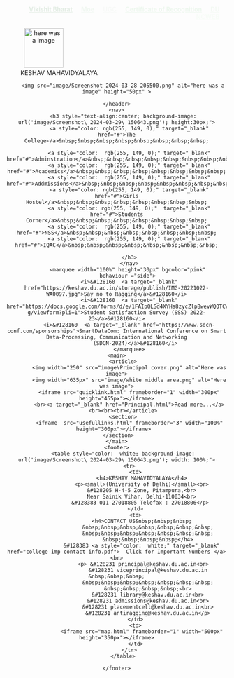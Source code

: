 <!DOCTYPE html>
<html lang="en">
<head>
    <meta charset="UTF-8">
    <meta name="viewport" content="width=device-width, initial-scale=1.0">
    <title>KESHAV MAHAVIDYALAYA  |  Home</title>
</head>
<body>
    <header>
        <nav>
            <h4 style="text-align:right;  background-image: url('image/Screenshot\ 2024-03-29\ 150643.png');">
                <a style="color: rgb(227, 237, 228);" target="_blank" href="https://keshav.du.ac.in/viksit_bharat">Vikishit Bharat</a>&nbsp;&nbsp;&nbsp;&nbsp;&nbsp;
                <a style="color: rgb(240, 247, 241);" target="_blank" href="https://www.education.gov.in/">Moe</a>&nbsp;&nbsp;&nbsp;&nbsp;&nbsp;
                <a style="color: rgb(247, 249, 247);" target="_blank" href="https://www.ugc.gov.in/">UGC</a>&nbsp;&nbsp;&nbsp;&nbsp;&nbsp;
                <a style="color: rgb(237, 247, 238);" target="_blank" href="https://keshav.du.ac.in/certificate">Certificate of Recognition</a>&nbsp;&nbsp;&nbsp;&nbsp;&nbsp;
                <a style="color: rgb(243, 249, 243);" target="_blank" href="https://www.du.ac.in/">DU</a>&nbsp;&nbsp;&nbsp;&nbsp;&nbsp;
                <a style="color: rgb(247, 252, 247);" target="_blank" href="https://keshav.du.ac.in/ncweb_centre">NCWEB</a>&nbsp;&nbsp;&nbsp;&nbsp;&nbsp;
                </h4>
                </nav>
     <img src="image/logo.png" alt="here was a image" height="90px">
        <span >&nbsp;&nbsp;&nbsp;&nbsp;&nbsp;&nbsp;&nbsp;&nbsp;&nbsp;
            &nbsp;&nbsp;&nbsp;&nbsp;&nbsp;&nbsp;&nbsp;&nbsp;
            &nbsp;&nbsp;&nbsp;&nbsp;&nbsp;&nbsp;&nbsp;&nbsp;&nbsp;&nbsp;&nbsp;&nbsp;&nbsp;&nbsp;&nbsp;&nbsp;
            &nbsp;&nbsp;&nbsp;&nbsp;&nbsp;
            &nbsp;&nbsp;&nbsp;&nbsp;&nbsp;&nbsp;&nbsp;&nbsp;
            &nbsp;&nbsp;&nbsp;&nbsp;&nbsp;&nbsp;&nbsp;&nbsp;&nbsp;&nbsp;&nbsp;&nbsp;&nbsp;&nbsp;&nbsp;&nbsp;
            &nbsp;&nbsp;&nbsp;&nbsp;&nbsp;&nbsp;&nbsp;&nbsp;
            &nbsp;&nbsp;&nbsp;&nbsp;&nbsp;&nbsp;&nbsp;
            &nbsp;&nbsp;&nbsp;&nbsp;&nbsp;&nbsp;&nbsp;KESHAV MAHAVIDYALAYA&nbsp;&nbsp;&nbsp;&nbsp;&nbsp;&nbsp;&nbsp;&nbsp;&nbsp;
            &nbsp;&nbsp;&nbsp;&nbsp;&nbsp;&nbsp;&nbsp;&nbsp;
            &nbsp;&nbsp;&nbsp;&nbsp;&nbsp;&nbsp;&nbsp;&nbsp;&nbsp;
            &nbsp;&nbsp;&nbsp;&nbsp;&nbsp;&nbsp;&nbsp;&nbsp;&nbsp;&nbsp;&nbsp;&nbsp;&nbsp;
            &nbsp;&nbsp;&nbsp;&nbsp;&nbsp;&nbsp;&nbsp;&nbsp;&nbsp;&nbsp;&nbsp;&nbsp;&nbsp;&nbsp;&nbsp;&nbsp;&nbsp;&nbsp;&nbsp;&nbsp;&nbsp;&nbsp;&nbsp;&nbsp;&nbsp;&nbsp;&nbsp;&nbsp;&nbsp;&nbsp;&nbsp;</span>
        
        <img src="image/Screenshot 2024-03-28 205500.png" alt="here was a image" height="50px" >
        
    </header>
    <nav>
        <h3 style="text-align:center; background-image: url('image/Screenshot\ 2024-03-29\ 150643.png'); height:30px;">
            <a style="color: rgb(255, 149, 0);" target="_blank" href="#">The College</a>&nbsp;&nbsp;&nbsp;&nbsp;&nbsp;&nbsp;&nbsp;&nbsp;
           
            <a style="color:  rgb(255, 149, 0);" target="_blank" href="#">Adminstration</a>&nbsp;&nbsp;&nbsp;&nbsp;&nbsp;&nbsp;&nbsp;&nbsp;
            <a style="color:  rgb(255, 149, 0);" target="_blank" href="#">Academics</a>&nbsp;&nbsp;&nbsp;&nbsp;&nbsp;&nbsp;&nbsp;&nbsp;
            <a style="color:  rgb(255, 149, 0);" target="_blank" href="#">Addmissions</a>&nbsp;&nbsp;&nbsp;&nbsp;&nbsp;&nbsp;&nbsp;&nbsp;
            <a style="color: rgb(255, 149, 0);" target="_blank" href="#">Girls Hostel</a>&nbsp;&nbsp;&nbsp;&nbsp;&nbsp;&nbsp;&nbsp;&nbsp;
            <a style="color: rgb(255, 149, 0);"  target="_blank" href="#">Students Corner</a>&nbsp;&nbsp;&nbsp;&nbsp;&nbsp;&nbsp;&nbsp;&nbsp;
            <a style="color:  rgb(255, 149, 0);" target="_blank" href="#">NSS</a>&nbsp;&nbsp;&nbsp;&nbsp;&nbsp;&nbsp;&nbsp;&nbsp;
            <a style="color:  rgb(255, 149, 0);" target="_blank" href="#">IQAC</a>&nbsp;&nbsp;&nbsp;&nbsp;&nbsp;&nbsp;&nbsp;&nbsp;
            
            </h3>
            </nav>
            <marquee width="100%" height="30px" bgcolor="pink" 
            behaviour ="side"> 
            <i>&#128160  <a target="_blank" href="https://keshav.du.ac.in/storage/publish/IMG-20221022-WA0097.jpg">Say no to Ragging</a>&#128160</i>
            <i>&#128160  <a target="_blank" href="https://docs.google.com/forms/d/e/1FAIpQLSd4XYHa8zycZlpBwevWQOTCWMpLx7TWLiCiKlALOaO3Pg67-g/viewform?pli=1">Student Satisfaction Survey (SSS) 2022-23</a>&#128160</i>
            <i>&#128160  <a target="_blank" href="https://www.sdcn-conf.com/sponsorships">SmartDataCom: International Conference on Smart Data-Processing, Communication and Networking
                (SDCN-2024)</a>&#128160</i>
            </marquee>
    <main>
        <article>
            <img width="250" src="image\Principal cover.png" alt="Here was image">
            <img width="635px" src="image/white middle area.png" alt="Here was image">
            <iframe src="quicklink.html" frameborder="1" width="300px" height="455px"></iframe>
            <br><a target="_blank" href="Principal.html">Read more...</a>
        <br><br><br></article>
        <section>
            <iframe  src="usefullinks.html" frameborder="3" width="100%" height="300px"></iframe>  
     </section>
    </main>
    <footer>
        <table style="color:  white; background-image: url('image/Screenshot\ 2024-03-29\ 150643.png'); width: 100%;">
            <tr>
                <td>
                    <h4>KESHAV MAHAVIDYALAYA</h4>
                    <p><small>(University of Delhi)</small><br>
                    &#128205 H-4-5 Zone, Pitampura,<br>
                    Near Sainik Vihar, Delhi-110034<br>
                   &#128383 011-27018805 Telefax : 27018806</p>
                </td>
                <td>
                    <h4>CONTACT US&nbsp;&nbsp;&nbsp;
                        &nbsp;&nbsp;&nbsp;&nbsp;&nbsp;&nbsp;&nbsp;
                        &nbsp;&nbsp;&nbsp;&nbsp;&nbsp;&nbsp;&nbsp;
                        &nbsp;&nbsp;&nbsp;&nbsp;</h4>
                    &#128383 <a style="color:  white;" target="_blank" href="college imp contact info.pdf">  Click for Important Numbers </a><br>
                     <p> &#128231 principal@keshav.du.ac.in<br>
                        &#128231 viceprincipal@keshav.du.ac.in &nbsp;&nbsp;&nbsp;
                        &nbsp;&nbsp;&nbsp;&nbsp;&nbsp;&nbsp;&nbsp;
                        &nbsp;&nbsp;&nbsp;&nbsp;<br>
                        &#128231 library@keshav.du.ac.in<br>
                        &#128231 admissions@keshav.du.ac.in<br>
                        &#128231 placementcell@keshav.du.ac.in<br>
                        &#128231 antiragging@keshav.du.ac.in</p>
                </td>
                <td>
                    <iframe src="map.html" frameborder="1" width="500px" height="350px"></iframe>
                </td>
            </tr>
        </table>
        
    </footer>

    
</body>
</html>
